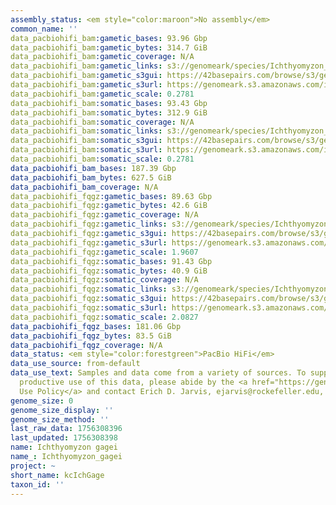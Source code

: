 ```yaml
---
assembly_status: <em style="color:maroon">No assembly</em>
common_name: ''
data_pacbiohifi_bam:gametic_bases: 93.96 Gbp
data_pacbiohifi_bam:gametic_bytes: 314.7 GiB
data_pacbiohifi_bam:gametic_coverage: N/A
data_pacbiohifi_bam:gametic_links: s3://genomeark/species/Ichthyomyzon_gagei/gametic/genomic_data/pacbio_hifi/<br>
data_pacbiohifi_bam:gametic_s3gui: https://42basepairs.com/browse/s3/genomeark/species/Ichthyomyzon_gagei/gametic/genomic_data/pacbio_hifi/
data_pacbiohifi_bam:gametic_s3url: https://genomeark.s3.amazonaws.com/index.html?prefix=species/Ichthyomyzon_gagei/gametic/genomic_data/pacbio_hifi/
data_pacbiohifi_bam:gametic_scale: 0.2781
data_pacbiohifi_bam:somatic_bases: 93.43 Gbp
data_pacbiohifi_bam:somatic_bytes: 312.9 GiB
data_pacbiohifi_bam:somatic_coverage: N/A
data_pacbiohifi_bam:somatic_links: s3://genomeark/species/Ichthyomyzon_gagei/somatic/genomic_data/pacbio_hifi/<br>
data_pacbiohifi_bam:somatic_s3gui: https://42basepairs.com/browse/s3/genomeark/species/Ichthyomyzon_gagei/somatic/genomic_data/pacbio_hifi/
data_pacbiohifi_bam:somatic_s3url: https://genomeark.s3.amazonaws.com/index.html?prefix=species/Ichthyomyzon_gagei/somatic/genomic_data/pacbio_hifi/
data_pacbiohifi_bam:somatic_scale: 0.2781
data_pacbiohifi_bam_bases: 187.39 Gbp
data_pacbiohifi_bam_bytes: 627.5 GiB
data_pacbiohifi_bam_coverage: N/A
data_pacbiohifi_fqgz:gametic_bases: 89.63 Gbp
data_pacbiohifi_fqgz:gametic_bytes: 42.6 GiB
data_pacbiohifi_fqgz:gametic_coverage: N/A
data_pacbiohifi_fqgz:gametic_links: s3://genomeark/species/Ichthyomyzon_gagei/gametic/genomic_data/pacbio_hifi/<br>
data_pacbiohifi_fqgz:gametic_s3gui: https://42basepairs.com/browse/s3/genomeark/species/Ichthyomyzon_gagei/gametic/genomic_data/pacbio_hifi/
data_pacbiohifi_fqgz:gametic_s3url: https://genomeark.s3.amazonaws.com/index.html?prefix=species/Ichthyomyzon_gagei/gametic/genomic_data/pacbio_hifi/
data_pacbiohifi_fqgz:gametic_scale: 1.9607
data_pacbiohifi_fqgz:somatic_bases: 91.43 Gbp
data_pacbiohifi_fqgz:somatic_bytes: 40.9 GiB
data_pacbiohifi_fqgz:somatic_coverage: N/A
data_pacbiohifi_fqgz:somatic_links: s3://genomeark/species/Ichthyomyzon_gagei/somatic/genomic_data/pacbio_hifi/<br>
data_pacbiohifi_fqgz:somatic_s3gui: https://42basepairs.com/browse/s3/genomeark/species/Ichthyomyzon_gagei/somatic/genomic_data/pacbio_hifi/
data_pacbiohifi_fqgz:somatic_s3url: https://genomeark.s3.amazonaws.com/index.html?prefix=species/Ichthyomyzon_gagei/somatic/genomic_data/pacbio_hifi/
data_pacbiohifi_fqgz:somatic_scale: 2.0827
data_pacbiohifi_fqgz_bases: 181.06 Gbp
data_pacbiohifi_fqgz_bytes: 83.5 GiB
data_pacbiohifi_fqgz_coverage: N/A
data_status: <em style="color:forestgreen">PacBio HiFi</em>
data_use_source: from-default
data_use_text: Samples and data come from a variety of sources. To support fair and
  productive use of this data, please abide by the <a href="https://genome10k.soe.ucsc.edu/data-use-policies/">Data
  Use Policy</a> and contact Erich D. Jarvis, ejarvis@rockefeller.edu, with any questions.
genome_size: 0
genome_size_display: ''
genome_size_method: ''
last_raw_data: 1756308396
last_updated: 1756308398
name: Ichthyomyzon gagei
name_: Ichthyomyzon_gagei
project: ~
short_name: kcIchGage
taxon_id: ''
---
```

